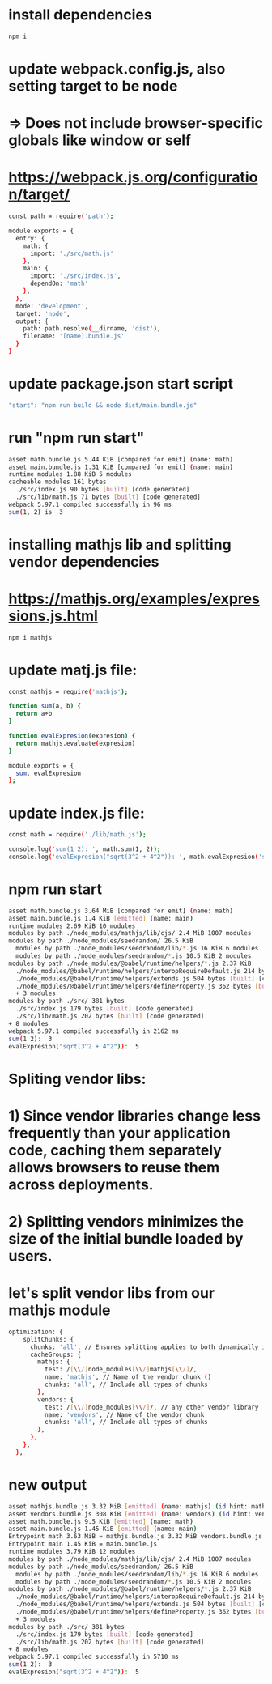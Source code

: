 # install dependencies
```sh
npm i
```

# update webpack.config.js, also setting target to be node 
# => Does not include browser-specific globals like window or self
# https://webpack.js.org/configuration/target/
```sh
const path = require('path');

module.exports = {
  entry: {
    math: {
      import: './src/math.js'
    },
    main: {
      import: './src/index.js',
      dependOn: 'math'
    },
  },
  mode: 'development',
  target: 'node',
  output: {
    path: path.resolve(__dirname, 'dist'),
    filename: '[name].bundle.js'
  }
}
```

# update package.json start script
```sh
"start": "npm run build && node dist/main.bundle.js"
```

# run "npm run start"
```sh
asset math.bundle.js 5.44 KiB [compared for emit] (name: math)
asset main.bundle.js 1.31 KiB [compared for emit] (name: main)
runtime modules 1.88 KiB 5 modules
cacheable modules 161 bytes
  ./src/index.js 90 bytes [built] [code generated]
  ./src/lib/math.js 71 bytes [built] [code generated]
webpack 5.97.1 compiled successfully in 96 ms
sum(1, 2) is  3
```

# installing mathjs lib and splitting vendor dependencies
# https://mathjs.org/examples/expressions.js.html
```sh
npm i mathjs
```

# update matj.js file:
```sh
const mathjs = require('mathjs');

function sum(a, b) {
  return a+b
}

function evalExpresion(expresion) {
  return mathjs.evaluate(expresion)
}

module.exports = {
  sum, evalExpresion
}; 
```

# update index.js file:
```sh
const math = require('./lib/math.js');

console.log('sum(1 2): ', math.sum(1, 2)); 
console.log('evalExpresion("sqrt(3^2 + 4^2")): ', math.evalExpresion('sqrt(3^2 + 4^2)')); 
```

# npm run start
```sh
asset math.bundle.js 3.64 MiB [compared for emit] (name: math)
asset main.bundle.js 1.4 KiB [emitted] (name: main)
runtime modules 2.69 KiB 10 modules
modules by path ./node_modules/mathjs/lib/cjs/ 2.4 MiB 1007 modules
modules by path ./node_modules/seedrandom/ 26.5 KiB
  modules by path ./node_modules/seedrandom/lib/*.js 16 KiB 6 modules
  modules by path ./node_modules/seedrandom/*.js 10.5 KiB 2 modules
modules by path ./node_modules/@babel/runtime/helpers/*.js 2.37 KiB
  ./node_modules/@babel/runtime/helpers/interopRequireDefault.js 214 bytes [built] [code generated]
  ./node_modules/@babel/runtime/helpers/extends.js 504 bytes [built] [code generated]
  ./node_modules/@babel/runtime/helpers/defineProperty.js 362 bytes [built] [code generated]
  + 3 modules
modules by path ./src/ 381 bytes
  ./src/index.js 179 bytes [built] [code generated]
  ./src/lib/math.js 202 bytes [built] [code generated]
+ 8 modules
webpack 5.97.1 compiled successfully in 2162 ms
sum(1 2):  3
evalExpresion("sqrt(3^2 + 4^2")):  5
```

# Spliting vendor libs:
# 1) Since vendor libraries change less frequently than your application code, caching them separately allows browsers to reuse them across deployments.
# 2) Splitting vendors minimizes the size of the initial bundle loaded by users.
# let's split vendor libs from our mathjs module
```sh
optimization: {
    splitChunks: {
      chunks: 'all', // Ensures splitting applies to both dynamically imported and statically imported modules.
      cacheGroups: {
        mathjs: {
          test: /[\\/]node_modules[\\/]mathjs[\\/]/,
          name: 'mathjs', // Name of the vendor chunk ()
          chunks: 'all', // Include all types of chunks
        },
        vendors: {
          test: /[\\/]node_modules[\\/]/, // any other vendor library
          name: 'vendors', // Name of the vendor chunk
          chunks: 'all', // Include all types of chunks
        },
      },
    },
  },
```  

# new output
```sh  
asset mathjs.bundle.js 3.32 MiB [emitted] (name: mathjs) (id hint: mathjs)
asset vendors.bundle.js 308 KiB [emitted] (name: vendors) (id hint: vendors)
asset math.bundle.js 9.5 KiB [emitted] (name: math)
asset main.bundle.js 1.45 KiB [emitted] (name: main)
Entrypoint math 3.63 MiB = mathjs.bundle.js 3.32 MiB vendors.bundle.js 308 KiB math.bundle.js 9.5 KiB
Entrypoint main 1.45 KiB = main.bundle.js
runtime modules 3.79 KiB 12 modules
modules by path ./node_modules/mathjs/lib/cjs/ 2.4 MiB 1007 modules
modules by path ./node_modules/seedrandom/ 26.5 KiB
  modules by path ./node_modules/seedrandom/lib/*.js 16 KiB 6 modules
  modules by path ./node_modules/seedrandom/*.js 10.5 KiB 2 modules
modules by path ./node_modules/@babel/runtime/helpers/*.js 2.37 KiB
  ./node_modules/@babel/runtime/helpers/interopRequireDefault.js 214 bytes [built] [code generated]
  ./node_modules/@babel/runtime/helpers/extends.js 504 bytes [built] [code generated]
  ./node_modules/@babel/runtime/helpers/defineProperty.js 362 bytes [built] [code generated]
  + 3 modules
modules by path ./src/ 381 bytes
  ./src/index.js 179 bytes [built] [code generated]
  ./src/lib/math.js 202 bytes [built] [code generated]
+ 8 modules
webpack 5.97.1 compiled successfully in 5710 ms
sum(1 2):  3
evalExpresion("sqrt(3^2 + 4^2")):  5
```  